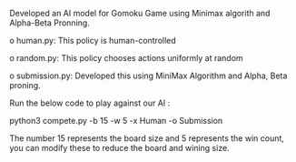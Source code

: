 Developed an AI model for Gomoku Game using Minimax algorith and Alpha-Beta Pronning.

o human.py: This policy is human-controlled

o random.py: This policy chooses actions uniformly at random

o submission.py: Developed this using MiniMax Algorithm and Alpha, Beta proning. 


Run the below code to play against our AI :

python3 compete.py -b 15 -w 5 -x Human -o Submission

The number 15 represents the board size and 5 represents the win count, you can modify these to reduce the board and wining size.
